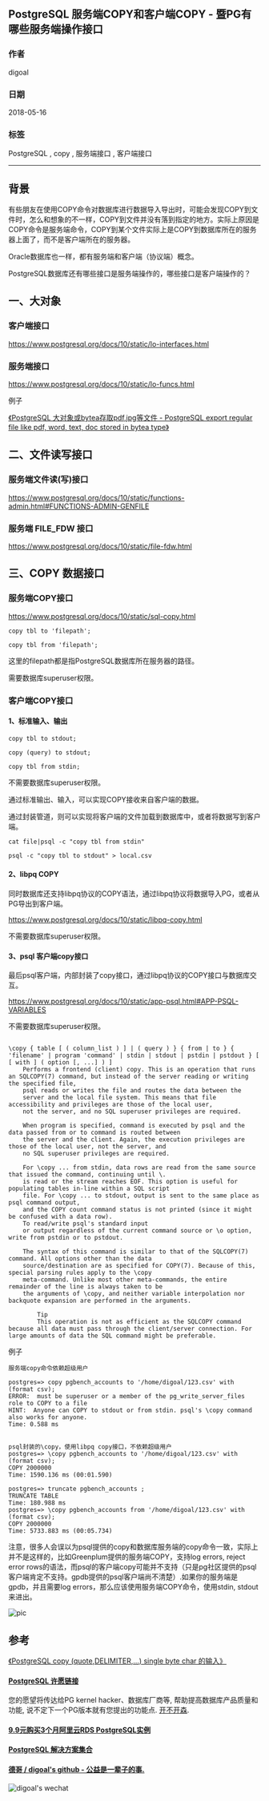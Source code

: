 ## PostgreSQL 服务端COPY和客户端COPY - 暨PG有哪些服务端操作接口
                                                           
### 作者                                                           
digoal                                                           
                                                           
### 日期                                                           
2018-05-16                                                         
                                                           
### 标签                                                           
PostgreSQL , copy , 服务端接口 , 客户端接口
                                                           
----                                                           
                                                           
## 背景 
有些朋友在使用COPY命令对数据库进行数据导入导出时，可能会发现COPY到文件时，怎么和想象的不一样，COPY到文件并没有落到指定的地方。实际上原因是COPY命令是服务端命令，COPY到某个文件实际上是COPY到数据库所在的服务器上面了，而不是客户端所在的服务器。

Oracle数据库也一样，都有服务端和客户端（协议端）概念。

PostgreSQL数据库还有哪些接口是服务端操作的，哪些接口是客户端操作的？

## 一、大对象

### 客户端接口

https://www.postgresql.org/docs/10/static/lo-interfaces.html

### 服务端接口

https://www.postgresql.org/docs/10/static/lo-funcs.html

例子

[《PostgreSQL 大对象或bytea存取pdf,jpg等文件 - PostgreSQL export regular file like pdf, word, text, doc stored in bytea type》](../201306/20130626_01.md)  

## 二、文件读写接口

### 服务端文件读(写)接口

https://www.postgresql.org/docs/10/static/functions-admin.html#FUNCTIONS-ADMIN-GENFILE

### 服务端 FILE_FDW 接口

https://www.postgresql.org/docs/10/static/file-fdw.html

## 三、COPY 数据接口
### 服务端COPY接口

https://www.postgresql.org/docs/10/static/sql-copy.html

```
copy tbl to 'filepath';

copy tbl from 'filepath';
```

这里的filepath都是指PostgreSQL数据库所在服务器的路径。

需要数据库superuser权限。

### 客户端COPY接口

#### 1、标准输入、输出

```
copy tbl to stdout;

copy (query) to stdout;

copy tbl from stdin;
```

不需要数据库superuser权限。

通过标准输出、输入，可以实现COPY接收来自客户端的数据。

通过封装管道，则可以实现将客户端的文件加载到数据库中，或者将数据写到客户端。

```
cat file|psql -c "copy tbl from stdin"

psql -c "copy tbl to stdout" > local.csv
```

#### 2、libpq COPY

同时数据库还支持libpq协议的COPY语法，通过libpq协议将数据导入PG，或者从PG导出到客户端。

https://www.postgresql.org/docs/10/static/libpq-copy.html

不需要数据库superuser权限。

#### 3、psql 客户端copy接口

最后psql客户端，内部封装了copy接口，通过libpq协议的COPY接口与数据库交互。

https://www.postgresql.org/docs/10/static/app-psql.html#APP-PSQL-VARIABLES

不需要数据库superuser权限。

```

\copy { table [ ( column_list ) ] | ( query ) } { from | to } { 'filename' | program 'command' | stdin | stdout | pstdin | pstdout } [ [ with ] ( option [, ...] ) ]
    Performs a frontend (client) copy. This is an operation that runs an SQLCOPY(7) command, but instead of the server reading or writing the specified file, 
    psql reads or writes the file and routes the data between the
    server and the local file system. This means that file accessibility and privileges are those of the local user, 
    not the server, and no SQL superuser privileges are required.

    When program is specified, command is executed by psql and the data passed from or to command is routed between 
    the server and the client. Again, the execution privileges are those of the local user, not the server, and
    no SQL superuser privileges are required.

    For \copy ... from stdin, data rows are read from the same source that issued the command, continuing until \.  
    is read or the stream reaches EOF. This option is useful for populating tables in-line within a SQL script
    file. For \copy ... to stdout, output is sent to the same place as psql command output, 
    and the COPY count command status is not printed (since it might be confused with a data row). 
    To read/write psql's standard input
    or output regardless of the current command source or \o option, write from pstdin or to pstdout.

    The syntax of this command is similar to that of the SQLCOPY(7) command. All options other than the data 
    source/destination are as specified for COPY(7). Because of this, special parsing rules apply to the \copy
    meta-command. Unlike most other meta-commands, the entire remainder of the line is always taken to be 
    the arguments of \copy, and neither variable interpolation nor backquote expansion are performed in the arguments.

        Tip
        This operation is not as efficient as the SQLCOPY command because all data must pass through the client/server connection. For large amounts of data the SQL command might be preferable.
```

例子

```
服务端copy命令依赖超级用户

postgres=> copy pgbench_accounts to '/home/digoal/123.csv' with (format csv);
ERROR:  must be superuser or a member of the pg_write_server_files role to COPY to a file
HINT:  Anyone can COPY to stdout or from stdin. psql's \copy command also works for anyone.
Time: 0.588 ms


psql封装的\copy，使用libpq copy接口，不依赖超级用户
postgres=> \copy pgbench_accounts to '/home/digoal/123.csv' with (format csv);
COPY 2000000
Time: 1590.136 ms (00:01.590)

postgres=> truncate pgbench_accounts ;
TRUNCATE TABLE
Time: 180.988 ms
postgres=> \copy pgbench_accounts from '/home/digoal/123.csv' with (format csv);
COPY 2000000
Time: 5733.883 ms (00:05.734)
```
  
注意，很多人会误以为psql提供的copy和数据库服务端的copy命令一致，实际上并不是这样的，比如Greenplum提供的服务端COPY，支持log errors, reject error rows的语法，而psql的客户端copy可能并不支持（只是pg社区提供的psql客户端肯定不支持。gpdb提供的psql客户端尚不清楚）.如果你的服务端是gpdb，并且需要log errors，那么应该使用服务端COPY命令，使用stdin, stdout来进出。     
   
![pic](20180516_03_pic_001.jpg)  
    
## 参考
  
[《PostgreSQL copy (quote,DELIMITER,...) single byte char 的输入》](../201805/20180510_01.md)  
  
  
  
  
  
  
  
  
  
  
  
  
  
  
  
  
  
  
  
  
  
  
  
  
  
  
  
  
  
  
  
  
  
  
  
  
  
  
  
  
  
  
  
  
  
  
  
  
  
  
  
  
  
  
  
  
  
  
  
  
  
  
  
  
#### [PostgreSQL 许愿链接](https://github.com/digoal/blog/issues/76 "269ac3d1c492e938c0191101c7238216")
您的愿望将传达给PG kernel hacker、数据库厂商等, 帮助提高数据库产品质量和功能, 说不定下一个PG版本就有您提出的功能点. [开不开森](https://github.com/digoal/blog/issues/76 "269ac3d1c492e938c0191101c7238216").  
  
  
#### [9.9元购买3个月阿里云RDS PostgreSQL实例](https://www.aliyun.com/database/postgresqlactivity "57258f76c37864c6e6d23383d05714ea")
  
  
#### [PostgreSQL 解决方案集合](https://yq.aliyun.com/topic/118 "40cff096e9ed7122c512b35d8561d9c8")
  
  
#### [德哥 / digoal's github - 公益是一辈子的事.](https://github.com/digoal/blog/blob/master/README.md "22709685feb7cab07d30f30387f0a9ae")
  
  
![digoal's wechat](../pic/digoal_weixin.jpg "f7ad92eeba24523fd47a6e1a0e691b59")
  
